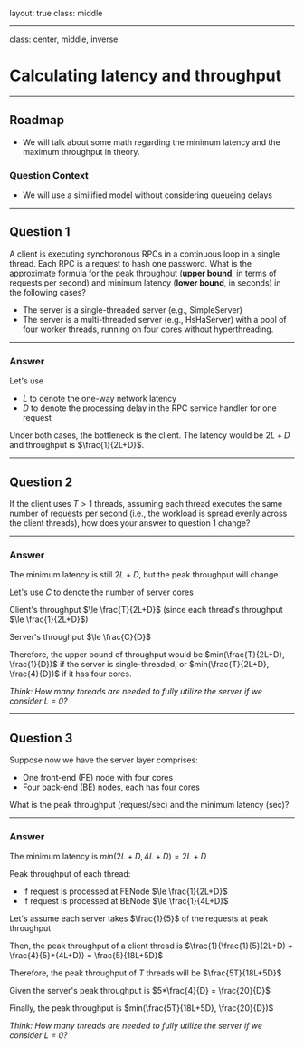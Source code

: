 layout: true
class: middle

---

class: center, middle, inverse

# Calculating latency and throughput

---

## Roadmap

- We will talk about some math regarding the minimum latency and the maximum
  throughput in theory.

### Question Context

- We will use a similified model without considering queueing delays

---

## Question 1

A client is executing synchoronous RPCs in a continuous loop in a single thread.
Each RPC is a request to hash one password. What is the approximate formula for
the peak throughput (**upper bound**, in terms of requests per second) and
minimum latency (**lower bound**, in seconds) in the following cases?

- The server is a single-threaded server (e.g., SimpleServer)
- The server is a multi-threaded server (e.g., HsHaServer) with a pool of four
  worker threads, running on four cores without hyperthreading.

---

### Answer

Let's use

- $L$ to denote the one-way network latency
- $D$ to denote the processing delay in the RPC service handler for one
  request

Under both cases, the bottleneck is the client. The latency would be $2L + D$ and throughput is $\frac{1}{2L+D}$.

---

## Question 2

If the client uses $T \gt 1$ threads, assuming each thread executes the same
number of requests per second (i.e., the workload is spread evenly across the
client threads), how does your answer to question 1 change?

---

### Answer

The minimum latency is still $2L + D$, but the peak throughput will change.

Let's use $C$ to denote the number of server cores

Client's throughput $\le \frac{T}{2L+D}$ (since each thread's throughput
$\le \frac{1}{2L+D}$)

Server's throughput $\le \frac{C}{D}$

Therefore, the upper bound of throughput would be $min(\frac{T}{2L+D}, \frac{1}{D})$ if the server is single-threaded, or $min(\frac{T}{2L+D}, \frac{4}{D})$ if it has four cores.

*Think: How many threads are needed to fully utilize the server if we consider L = 0?*

---

## Question 3

Suppose now we have the server layer comprises:

- One front-end (FE) node with four cores
- Four back-end (BE) nodes, each has four cores

What is the peak throughput (request/sec) and the minimum latency (sec)?

---

### Answer

The minimum latency is $min(2L+D, 4L+D) = 2L+D$

Peak throughput of each thread:

- If request is processed at FENode $\le \frac{1}{2L+D}$
- If request is processed at BENode $\le \frac{1}{4L+D}$

Let's assume each server takes $\frac{1}{5}$ of the requests at peak
throughput

Then, the peak throughput of a client thread is $\frac{1}{\frac{1}{5}(2L+D) + \frac{4}{5}*(4L+D)} = \frac{5}{18L+5D}$

Therefore, the peak throughput of $T$ threads will be $\frac{5T}{18L+5D}$

Given the server's peak throughput is $5*\frac{4}{D} = \frac{20}{D}$

Finally, the peak throughput is $min(\frac{5T}{18L+5D}, \frac{20}{D})$

*Think: How many threads are needed to fully utilize the server if we consider L = 0?*

